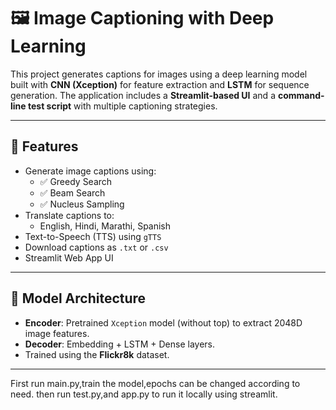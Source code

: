 # 🖼️ Image Captioning with Deep Learning

This project generates captions for images using a deep learning model built with **CNN (Xception)** for feature extraction and **LSTM** for sequence generation. The application includes a **Streamlit-based UI** and a **command-line test script** with multiple captioning strategies.

---

## 🚀 Features

- Generate image captions using:
  - ✅ Greedy Search
  - ✅ Beam Search
  - ✅ Nucleus Sampling
- Translate captions to:
  - English, Hindi, Marathi, Spanish
- Text-to-Speech (TTS) using `gTTS`
- Download captions as `.txt` or `.csv`
- Streamlit Web App UI

---

## 🧠 Model Architecture

- **Encoder**: Pretrained `Xception` model (without top) to extract 2048D image features.
- **Decoder**: Embedding + LSTM + Dense layers.
- Trained using the **Flickr8k** dataset.

---

First run main.py,train the model,epochs can be changed according to need.
then run test.py,and app.py to run it locally using streamlit.

